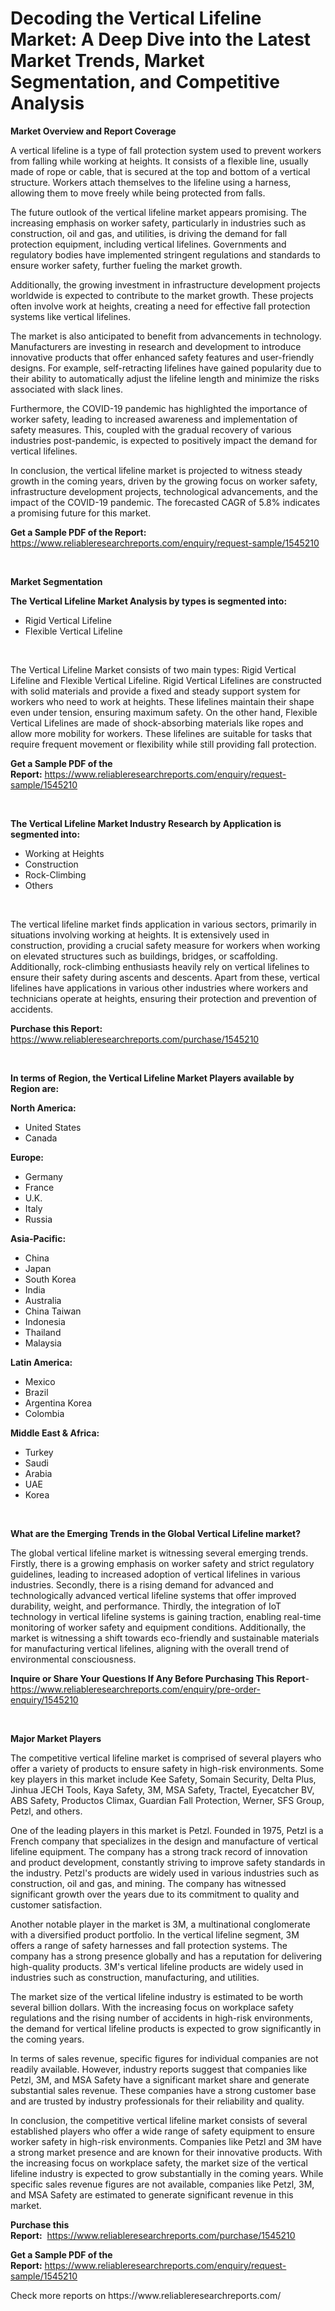 <p><h1>Decoding the Vertical Lifeline Market: A Deep Dive into the Latest Market Trends, Market Segmentation, and Competitive Analysis</h1></p><p><strong>Market Overview and Report Coverage</strong></p>
<p><p>A vertical lifeline is a type of fall protection system used to prevent workers from falling while working at heights. It consists of a flexible line, usually made of rope or cable, that is secured at the top and bottom of a vertical structure. Workers attach themselves to the lifeline using a harness, allowing them to move freely while being protected from falls.</p><p>The future outlook of the vertical lifeline market appears promising. The increasing emphasis on worker safety, particularly in industries such as construction, oil and gas, and utilities, is driving the demand for fall protection equipment, including vertical lifelines. Governments and regulatory bodies have implemented stringent regulations and standards to ensure worker safety, further fueling the market growth.</p><p>Additionally, the growing investment in infrastructure development projects worldwide is expected to contribute to the market growth. These projects often involve work at heights, creating a need for effective fall protection systems like vertical lifelines.</p><p>The market is also anticipated to benefit from advancements in technology. Manufacturers are investing in research and development to introduce innovative products that offer enhanced safety features and user-friendly designs. For example, self-retracting lifelines have gained popularity due to their ability to automatically adjust the lifeline length and minimize the risks associated with slack lines.</p><p>Furthermore, the COVID-19 pandemic has highlighted the importance of worker safety, leading to increased awareness and implementation of safety measures. This, coupled with the gradual recovery of various industries post-pandemic, is expected to positively impact the demand for vertical lifelines.</p><p>In conclusion, the vertical lifeline market is projected to witness steady growth in the coming years, driven by the growing focus on worker safety, infrastructure development projects, technological advancements, and the impact of the COVID-19 pandemic. The forecasted CAGR of 5.8% indicates a promising future for this market.</p></p>
<p><strong>Get a Sample PDF of the Report:</strong> <a href="https://www.reliableresearchreports.com/enquiry/request-sample/1545210">https://www.reliableresearchreports.com/enquiry/request-sample/1545210</a></p>
<p>&nbsp;</p>
<p><strong>Market Segmentation</strong></p>
<p><strong>The Vertical Lifeline Market Analysis by types is segmented into:</strong></p>
<p><ul><li>Rigid Vertical Lifeline</li><li>Flexible Vertical Lifeline</li></ul></p>
<p>&nbsp;</p>
<p><p>The Vertical Lifeline Market consists of two main types: Rigid Vertical Lifeline and Flexible Vertical Lifeline. Rigid Vertical Lifelines are constructed with solid materials and provide a fixed and steady support system for workers who need to work at heights. These lifelines maintain their shape even under tension, ensuring maximum safety. On the other hand, Flexible Vertical Lifelines are made of shock-absorbing materials like ropes and allow more mobility for workers. These lifelines are suitable for tasks that require frequent movement or flexibility while still providing fall protection.</p></p>
<p><strong>Get a Sample PDF of the Report:</strong>&nbsp;<a href="https://www.reliableresearchreports.com/enquiry/request-sample/1545210">https://www.reliableresearchreports.com/enquiry/request-sample/1545210</a></p>
<p>&nbsp;</p>
<p><strong>The Vertical Lifeline Market Industry Research by Application is segmented into:</strong></p>
<p><ul><li>Working at Heights</li><li>Construction</li><li>Rock-Climbing</li><li>Others</li></ul></p>
<p>&nbsp;</p>
<p><p>The vertical lifeline market finds application in various sectors, primarily in situations involving working at heights. It is extensively used in construction, providing a crucial safety measure for workers when working on elevated structures such as buildings, bridges, or scaffolding. Additionally, rock-climbing enthusiasts heavily rely on vertical lifelines to ensure their safety during ascents and descents. Apart from these, vertical lifelines have applications in various other industries where workers and technicians operate at heights, ensuring their protection and prevention of accidents.</p></p>
<p><strong>Purchase this Report:</strong>&nbsp; <a href="https://www.reliableresearchreports.com/purchase/1545210">https://www.reliableresearchreports.com/purchase/1545210</a></p>
<p>&nbsp;</p>
<p><strong>In terms of Region, the Vertical Lifeline Market Players available by Region are:</strong></p>
<p>
    <p> <strong> North America: </strong>
        <ul>
            <li>United States</li>
            <li>Canada</li>
        </ul>
        </p> 
    <p> <strong> Europe: </strong>
        <ul>
            <li>Germany</li>
            <li>France</li>
            <li>U.K.</li>
            <li>Italy</li>
            <li>Russia</li>
        </ul>
        </p> 
    <p> <strong> Asia-Pacific: </strong>
        <ul>
            <li>China</li>
            <li>Japan</li>
            <li>South Korea</li>
            <li>India</li>
            <li>Australia</li>
            <li>China Taiwan</li>
            <li>Indonesia</li>
            <li>Thailand</li>
            <li>Malaysia</li>
        </ul>
        </p> 
    <p> <strong> Latin America: </strong>
        <ul>
            <li>Mexico</li>
            <li>Brazil</li>
            <li>Argentina Korea</li>
            <li>Colombia</li>
        </ul>
        </p> 
    <p> <strong> Middle East & Africa: </strong>
        <ul>
            <li>Turkey</li>
            <li>Saudi</li>
            <li>Arabia</li>
            <li>UAE</li>
            <li>Korea</li>
        </ul>
    </p>
    </p>
<p>&nbsp;</p>
<p><strong>What are the Emerging Trends in the Global Vertical Lifeline market?</strong></p>
<p><p>The global vertical lifeline market is witnessing several emerging trends. Firstly, there is a growing emphasis on worker safety and strict regulatory guidelines, leading to increased adoption of vertical lifelines in various industries. Secondly, there is a rising demand for advanced and technologically advanced vertical lifeline systems that offer improved durability, weight, and performance. Thirdly, the integration of IoT technology in vertical lifeline systems is gaining traction, enabling real-time monitoring of worker safety and equipment conditions. Additionally, the market is witnessing a shift towards eco-friendly and sustainable materials for manufacturing vertical lifelines, aligning with the overall trend of environmental consciousness.</p></p>
<p><strong>Inquire or Share Your Questions If Any Before Purchasing This Report</strong>- <a href="https://www.reliableresearchreports.com/enquiry/pre-order-enquiry/1545210">https://www.reliableresearchreports.com/enquiry/pre-order-enquiry/1545210</a></p>
<p>&nbsp;</p>
<p><strong>Major Market Players</strong></p>
<p><p>The competitive vertical lifeline market is comprised of several players who offer a variety of products to ensure safety in high-risk environments. Some key players in this market include Kee Safety, Somain Security, Delta Plus, Jinhua JECH Tools, Kaya Safety, 3M, MSA Safety, Tractel, Eyecatcher BV, ABS Safety, Productos Climax, Guardian Fall Protection, Werner, SFS Group, Petzl, and others.</p><p>One of the leading players in this market is Petzl. Founded in 1975, Petzl is a French company that specializes in the design and manufacture of vertical lifeline equipment. The company has a strong track record of innovation and product development, constantly striving to improve safety standards in the industry. Petzl's products are widely used in various industries such as construction, oil and gas, and mining. The company has witnessed significant growth over the years due to its commitment to quality and customer satisfaction.</p><p>Another notable player in the market is 3M, a multinational conglomerate with a diversified product portfolio. In the vertical lifeline segment, 3M offers a range of safety harnesses and fall protection systems. The company has a strong presence globally and has a reputation for delivering high-quality products. 3M's vertical lifeline products are widely used in industries such as construction, manufacturing, and utilities.</p><p>The market size of the vertical lifeline industry is estimated to be worth several billion dollars. With the increasing focus on workplace safety regulations and the rising number of accidents in high-risk environments, the demand for vertical lifeline products is expected to grow significantly in the coming years.</p><p>In terms of sales revenue, specific figures for individual companies are not readily available. However, industry reports suggest that companies like Petzl, 3M, and MSA Safety have a significant market share and generate substantial sales revenue. These companies have a strong customer base and are trusted by industry professionals for their reliability and quality.</p><p>In conclusion, the competitive vertical lifeline market consists of several established players who offer a wide range of safety equipment to ensure worker safety in high-risk environments. Companies like Petzl and 3M have a strong market presence and are known for their innovative products. With the increasing focus on workplace safety, the market size of the vertical lifeline industry is expected to grow substantially in the coming years. While specific sales revenue figures are not available, companies like Petzl, 3M, and MSA Safety are estimated to generate significant revenue in this market.</p></p>
<p><strong>Purchase this Report:</strong>&nbsp;&nbsp;<a href="https://www.reliableresearchreports.com/purchase/1545210">https://www.reliableresearchreports.com/purchase/1545210</a></p>
<p></p>
<p><strong>Get a Sample PDF of the Report:</strong>&nbsp;<a href="https://www.reliableresearchreports.com/enquiry/request-sample/1545210">https://www.reliableresearchreports.com/enquiry/request-sample/1545210</a></p>
<p>Check more reports on https://www.reliableresearchreports.com/</p>